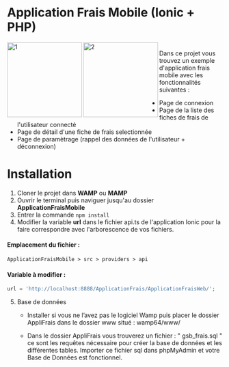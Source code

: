 # Application Frais Mobile (Ionic + PHP)
<p>
<img align="left" width="175" alt="1" src="http://www.adam-guillon.fr/img/gsb/mobile/detail.png">
<img align="left" width="175" alt="2" src="http://www.adam-guillon.fr/img/gsb/mobile/connexion.png">
</p>
<br>
Dans ce projet vous trouvez un exemple d'application frais mobile avec les fonctionnalités suivantes :

- Page de connexion
- Page de la liste des fiches de frais de l'utilisateur connecté
- Page de détail d'une fiche de frais selectionnée
- Page de paramètrage (rappel des données de l'utilisateur + déconnexion)

# Installation

1. Cloner le projet dans **WAMP** ou **MAMP**
2. Ouvrir le terminal puis naviguer jusqu'au dossier **ApplicationFraisMobile**
3. Entrer la commande `npm install`
4. Modifier la variable **url** dans le fichier api.ts de l'application Ionic pour la faire correspondre avec l'arborescence de vos fichiers.

#### Emplacement du fichier :
```shell
ApplicationFraisMobile > src > providers > api
  ```

#### Variable à modifier :
```php
url = 'http://localhost:8888/ApplicationFrais/ApplicationFraisWeb/';
  ```

5. Base de données 
      - Installer si vous ne l’avez pas le logiciel Wamp puis placer le dossier AppliFrais dans le dossier www situé : wamp64/www/
      
      -	Dans le dossier AppliFrais vous trouverez un fichier : " gsb_frais.sql " 
        ce sont les requêtes nécessaire pour créer la base de données
        et les différentes tables.
        Importer ce fichier sql dans phpMyAdmin et votre Base de Données 
        est fonctionnel.

